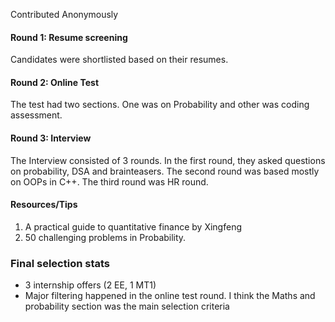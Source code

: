 Contributed Anonymously

#### Round 1: Resume screening
Candidates were shortlisted based on their resumes.

#### Round 2: Online Test
The test had two sections. One was on Probability and other was coding assessment.

#### Round 3: Interview 
The Interview consisted of 3 rounds. In the first round, they asked questions on probability, DSA and brainteasers. The second round was based mostly on OOPs in C++. The third round was HR round.

#### Resources/Tips

1) A practical guide to quantitative finance by Xingfeng
2) 50 challenging problems in Probability.

### Final selection stats

- 3 internship offers (2 EE, 1 MT1)
- Major filtering happened in the online test round. I think the Maths and probability section was the main selection criteria